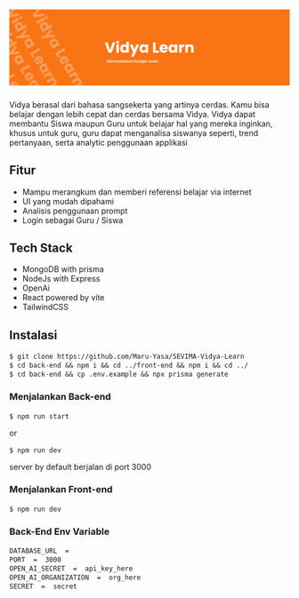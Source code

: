 <h1 align="center">
  <a href="https://github.com/Maru-Yasa/SEVIMA-Vidya-Learn">
    <!-- Please provide path to your logo here -->
    <img src="banner.png" alt="Logo">
  </a>
</h1>

Vidya berasal dari bahasa sangsekerta yang artinya cerdas. Kamu bisa belajar dengan lebih cepat dan cerdas bersama Vidya. Vidya dapat membantu Siswa maupun Guru untuk belajar hal yang mereka inginkan, khusus untuk guru, guru dapat menganalisa siswanya seperti, trend pertanyaan, serta analytic penggunaan applikasi

## Fitur

 - Mampu merangkum dan memberi referensi belajar via internet
 - UI yang mudah dipahami
 - Analisis penggunaan prompt
 - Login sebagai Guru / Siswa

## Tech Stack

 - MongoDB with prisma
 - NodeJs with Express
 - OpenAi
 - React powered by vite
 - TailwindCSS
 
## Instalasi

    $ git clone https://github.com/Maru-Yasa/SEVIMA-Vidya-Learn
    $ cd back-end && npm i && cd ../front-end && npm i && cd ../
    $ cd back-end && cp .env.example && npx prisma generate
    
   ### Menjalankan Back-end

    $ npm run start 
   or
  
    $ npm run dev

   server by default berjalan di port 3000
 
   ### Menjalankan Front-end

    $ npm run dev
   
  ### Back-End Env Variable
  

    DATABASE_URL  =
	PORT  =  3000
	OPEN_AI_SECRET  =  api_key_here
	OPEN_AI_ORGANIZATION  =  org_here
	SECRET  =  secret
